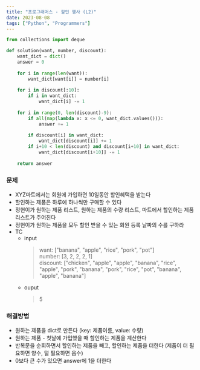 ```yaml
---
title: "프로그래머스 - 할인 행사 (L2)"
date: 2023-08-08
tags: ["Python", "Programmers"]
---
```


```python
from collections import deque

def solution(want, number, discount):
    want_dict = dict()
    answer = 0
    
    for i in range(len(want)):
        want_dict[want[i]] = number[i]
    
    for i in discount[:10]:
        if i in want_dict:
            want_dict[i] -= 1
    
    for i in range(0, len(discount)-9):
        if all(map(lambda x: x <= 0, want_dict.values())):
        	answer += 1
        
        if discount[i] in want_dict:
        	want_dict[discount[i]] += 1
        if i+10 < len(discount) and discount[i+10] in want_dict:
            want_dict[discount[i+10]] -= 1
    
    return answer
```

### 문제

- XYZ마트에서는 회원에 가입하면 10일동안 할인혜택을 받는다  
- 할인하는 제품은 하루에 하나씩만 구매할 수 있다
- 정현이가 원하는 제품 리스트, 원하는 제품의 수량 리스트, 마트에서 할인하는 제품 리스트가 주어진다
- 정현이가 원하는 제품을 모두 할인 받을 수 있는 회원 등록 날짜의 수를 구하라
- TC
  - input
    > want: ["banana", "apple", "rice", "pork", "pot"]  
    > number: [3, 2, 2, 2, 1]  
    > discount: ["chicken", "apple", "apple", "banana", "rice", "apple", "pork", "banana", "pork", "rice", "pot", "banana", "apple", "banana"]
  - ouput
    > 5

### 해결방법

- 원하는 제품을 dict로 만든다 (key: 제품이름, value: 수량)
- 원하는 제품 - 첫날에 가입했을 때 할인하는 제품을 계산한다
- 반복문을 순회하면서 할인하는 제품을 빼고, 할인하는 제품을 더한다 (제품이 더 필요하면 양수, 덜 필요하면 음수)
- 0보다 큰 수가 있으면 answer에 1을 더한다
